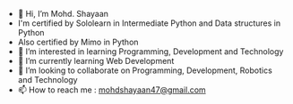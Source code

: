 - 👋 Hi, I’m Mohd. Shayaan
- I'm certified by Sololearn in Intermediate Python and Data structures in Python
- Also certified by Mimo in Python
- 👀 I’m interested in learning Programming, Development and Technology
- 🌱 I’m currently learning Web Development
- 💞️ I’m looking to collaborate on Programming, Development, Robotics and Technology
- 📫 How to reach me : mohdshayaan47@gmail.com
<!---
shayaansk47/shayaansk47 is a ✨ special ✨ repository because its `README.md` (this file) appears on your GitHub profile.
You can click the Preview link to take a look at your changes.
--->
